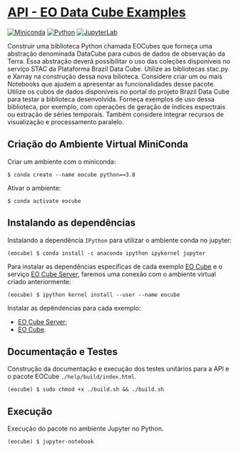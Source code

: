 # [API - EO Data Cube Examples](./EOCubeTests.ipynb)

[![Miniconda](https://img.shields.io/badge/miniconda-3-green)](https://docs.conda.io/en/latest/miniconda.html)
[![Python](https://img.shields.io/badge/python-3.8-green)](https://www.python.org/)
[![JupyterLab](https://img.shields.io/badge/jupyter-1.0-green)](https://jupyter.org/)

Construir uma biblioteca Python chamada EOCubes que forneça uma abstração denominada DataCube para cubos de dados de observação da Terra. Essa abstração deverá possibilitar o uso das coleções disponíveis no serviço STAC da Plataforma Brazil Data Cube. Utilize as bibliotecas stac.py e Xarray na construção dessa nova bilioteca. Considere criar um ou mais Notebooks que ajudem a apresentar as funcionalidades desse pacote. Utilize os cubos de dados disponíveis no portal do projeto Brazil Data Cube para testar a biblioteca desenvolvida. Forneça exemplos de uso dessa biblioteca, por exemplo, com operações de geração de índices espectrais ou extração de séries temporais. Também considere integrar recursos de visualização e processamento paralelo.

## Criação do Ambiente Virtual MiniConda

Criar um ambiente com o miniconda:

~~~shell
$ conda create --name eocube python==3.8
~~~

Ativar o ambiente:

~~~shell
$ conda activate eocube
~~~

## Instalando as dependências

Instalando a dependência `IPython` para utilizar o ambiente conda no jupyter:

~~~shell
(eocube) $ conda install -c anaconda ipython ipykernel jupyter
~~~

Para instalar as dependências específicas de cada exemplo [EO Cube](./eocube) e o serviço [EO Cube Server](./eocube-server), faremos uma conexão com o ambiente virtual criado anteriormente:

~~~shell
(eocube) $ ipython kernel install --user --name eocube
~~~

Instalar as depêndencias para cada exemplo:

 - [EO Cube Server](./eocube-server);
 - [EO Cube](./eocube).

## Documentação e Testes

Construção da documentação e execução dos testes unitários para a API e o pacote EOCube `./help/build/index.html`.

~~~shell
(eocube) $ sudo chmod +x ./build.sh && ./build.sh
~~~

## Execução

Execução do pacote no ambiente Jupyter no Python.

~~~shell
(eocube) $ jupyter-notebook
~~~
